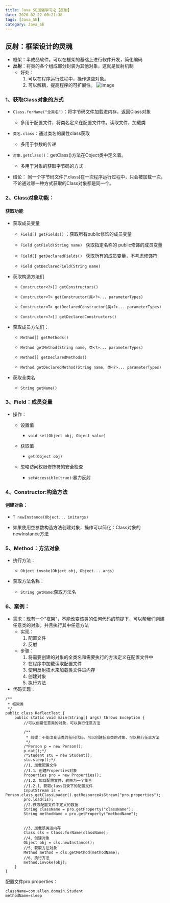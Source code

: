```yaml
---
title: Java_SE加强学习之【反射】
date: 2020-02-22 00:21:38
tags: [Java_SE]
category: Java_SE
---
```

## 反射：框架设计的灵魂
* 框架：半成品软件。可以在框架的基础上进行软件开发，简化编码
* **反射**：将类的各个组成部分封装为其他对象，这就是反射机制
	* 好处：
		1. 可以在程序运行过程中，操作这些对象。
		2. 可以解耦，提高程序的可扩展性。
![image](Java_SE加强学习之【反射】/1.png)

### 1、获取Class对象的方式
* `Class.forName("全类名")`：将字节码文件加载进内存，返回Class对象
	* 多用于配置文件，将类名定义在配置文件中。读取文件，加载类
* `类名.class`：通过类名的属性class获取
	* 多用于参数的传递
* `对象.getClass()`：getClass()方法在Object类中定义着。
	* 多用于对象的获取字节码的方式

* 结论：
	同一个字节码文件(*.class)在一次程序运行过程中，只会被加载一次，不论通过哪一种方式获取的Class对象都是同一个。


### 2、Class对象功能：
#### 获取功能
* 获取成员变量
	* `Field[] getFields()` ：获取所有public修饰的成员变量
	* `Field getField(String name) `  获取指定名称的 public修饰的成员变量

	* `Field[] getDeclaredFields() ` 获取所有的成员变量，不考虑修饰符
	* `Field getDeclaredField(String name)  `
* 获取构造方法们
	* `Constructor<?>[] getConstructors() ` 
	* `Constructor<T> getConstructor(类<?>... parameterTypes)  `

	* `Constructor<T> getDeclaredConstructor(类<?>... parameterTypes)`  
	* `Constructor<?>[] getDeclaredConstructors()  `
* 获取成员方法们：
	* `Method[] getMethods()  `
	* `Method getMethod(String name, 类<?>... parameterTypes)  `

	* `Method[] getDeclaredMethods()  `
	* `Method getDeclaredMethod(String name, 类<?>... parameterTypes)  `

* 获取全类名	
	* `String getName()  `


### 3、Field：成员变量
* 操作：
	* 设置值
		* `void set(Object obj, Object value)  `
	* 获取值
		* `get(Object obj) `

	* 忽略访问权限修饰符的安全检查
		* `setAccessible(true)`:暴力反射



### 4、Constructor:构造方法
#### 创建对象：
* `T newInstance(Object... initargs)  `

* 如果使用空参数构造方法创建对象，操作可以简化：Class对象的newInstance方法


### 5、Method：方法对象
* 执行方法：
	* `Object invoke(Object obj, Object... args)`  

* 获取方法名称：
	* `String getName`:获取方法名


### 6、案例：
* 需求：现有一个"框架"，不能改变该类的任何代码的前提下，可以帮我们创建任意类的对象，并且执行其中任意方法
	* 实现：
		1. 配置文件
		2. 反射
	* 步骤：
		1. 将需要创建的对象的全类名和需要执行的方法定义在配置文件中
		2. 在程序中加载读取配置文件
		3. 使用反射技术来加载类文件进内存
		4. 创建对象
		5. 执行方法
* 代码实现：
```
/**
 * 框架类
 */
public class ReflectTest {
    public static void main(String[] args) throws Exception {
        //可以创建任意类的对象，可以执行任意方法

        /**
         * 前提：不能改变该类的任何代码。可以创建任意类的对象，可以执行任意方法
         */
        /*Person p = new Person();
        p.eat();*/
        /*Student stu = new Student();
        stu.sleep();*/
        //1、加载配置文件
        //1.1、创建Properties对象
        Properties pro = new Properties();
        //1.2、加载配置文件，转换为一个集合
        //1.2.1、获取class目录下的配置文件
        InputStream is = Person.class.getClassLoader().getResourceAsStream("pro.properties");
        pro.load(is);
        //2.获取配置文件中定义的数据
        String className = pro.getProperty("className");
        String methodName = pro.getProperty("methodName");


        //3、加载该类进内存
        Class cls = Class.forName(className);
        //4、创建对象
        Object obj = cls.newInstance();
        //5、获取方法对象
        Method method = cls.getMethod(methodName);
        //6、执行方法
        method.invoke(obj);
    }
}
```
配置文件pro.properties：
```
className=com.allen.domain.Student
methodName=sleep
```